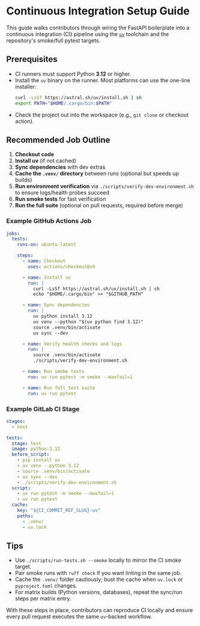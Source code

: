# Continuous Integration Setup Guide

This guide walks contributors through wiring the FastAPI boilerplate into a continuous integration (CI) pipeline using the [`uv`](https://docs.astral.sh/uv/) toolchain and the repository's smoke/full pytest targets.

## Prerequisites

- CI runners must support Python **3.12** or higher.
- Install the `uv` binary on the runner. Most platforms can use the one-line installer:
  ```bash
  curl -LsSf https://astral.sh/uv/install.sh | sh
  export PATH="$HOME/.cargo/bin:$PATH"
  ```
- Check the project out into the workspace (e.g., `git clone` or checkout action).

## Recommended Job Outline

1. **Checkout code**
2. **Install uv** (if not cached)
3. **Sync dependencies** with dev extras
4. **Cache the `.venv/` directory** between runs (optional but speeds up builds)
5. **Run environment verification** via `./scripts/verify-dev-environment.sh` to ensure logs/health probes succeed
6. **Run smoke tests** for fast verification
7. **Run the full suite** (optional on pull requests, required before merge)

### Example GitHub Actions Job

```yaml
jobs:
  tests:
    runs-on: ubuntu-latest

    steps:
      - name: Checkout
        uses: actions/checkout@v4

      - name: Install uv
        run: |
          curl -LsSf https://astral.sh/uv/install.sh | sh
          echo "$HOME/.cargo/bin" >> "$GITHUB_PATH"

      - name: Sync dependencies
        run: |
          uv python install 3.12
          uv venv --python "$(uv python find 3.12)"
          source .venv/bin/activate
          uv sync --dev

      - name: Verify health checks and logs
        run: |
          source .venv/bin/activate
          ./scripts/verify-dev-environment.sh

      - name: Run smoke tests
        run: uv run pytest -m smoke --maxfail=1

      - name: Run full test suite
        run: uv run pytest
```

### Example GitLab CI Stage

```yaml
stages:
  - test

tests:
  stage: test
  image: python:3.12
  before_script:
    - pip install uv
    - uv venv --python 3.12
    - source .venv/bin/activate
    - uv sync --dev
    - ./scripts/verify-dev-environment.sh
  script:
    - uv run pytest -m smoke --maxfail=1
    - uv run pytest
  cache:
    key: "${CI_COMMIT_REF_SLUG}-uv"
    paths:
      - .venv/
      - uv.lock
```

## Tips

- Use `./scripts/run-tests.sh --smoke` locally to mirror the CI smoke target.
- Pair smoke runs with `ruff check` if you want linting in the same job.
- Cache the `.venv/` folder cautiously; bust the cache when `uv.lock` or `pyproject.toml` changes.
- For matrix builds (Python versions, databases), repeat the sync/run steps per matrix entry.

With these steps in place, contributors can reproduce CI locally and ensure every pull request executes the same `uv`-backed workflow.
